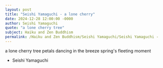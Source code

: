 ```yaml
---
layout: post
title: "Seishi Yamaguchi - a lone cherry"
date: 2024-12-28 12:00:00 -0000
author: Seishi Yamaguchi
quote: "a lone cherry tree"
subject: Haiku and Zen Buddhism
permalink: /Haiku and Zen Buddhism/Seishi Yamaguchi/Seishi Yamaguchi - a lone cherry
---
```


a lone cherry tree
petals dancing in the breeze
spring's fleeting moment

- Seishi Yamaguchi
